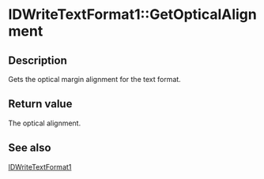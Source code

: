 # IDWriteTextFormat1::GetOpticalAlignment

## Description

Gets the optical margin alignment for the text format.

## Return value

The optical alignment.

## See also

[IDWriteTextFormat1](https://learn.microsoft.com/windows/win32/api/dwrite_2/nn-dwrite_2-idwritetextformat1)